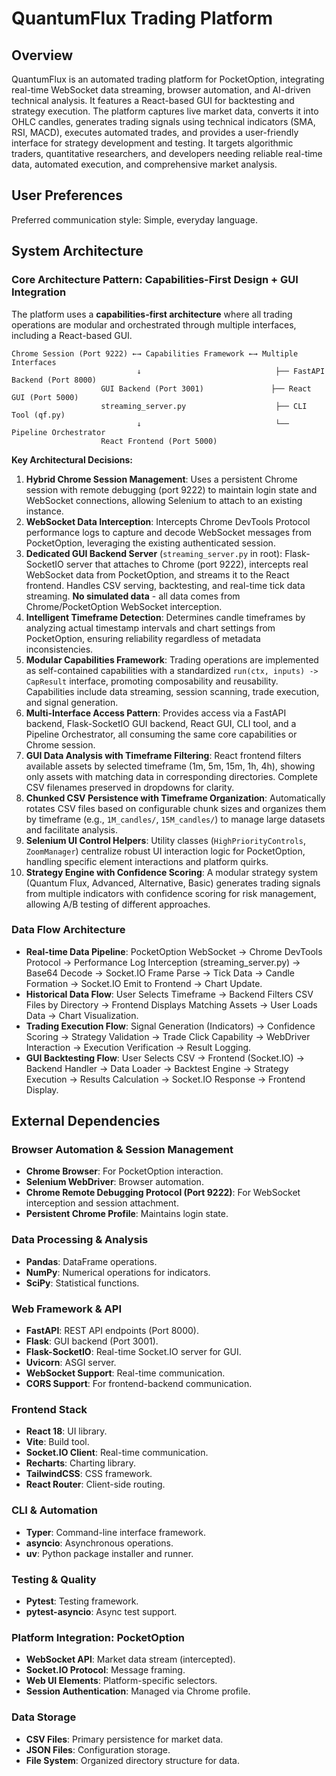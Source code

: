 # QuantumFlux Trading Platform

## Overview

QuantumFlux is an automated trading platform for PocketOption, integrating real-time WebSocket data streaming, browser automation, and AI-driven technical analysis. It features a React-based GUI for backtesting and strategy execution. The platform captures live market data, converts it into OHLC candles, generates trading signals using technical indicators (SMA, RSI, MACD), executes automated trades, and provides a user-friendly interface for strategy development and testing. It targets algorithmic traders, quantitative researchers, and developers needing reliable real-time data, automated execution, and comprehensive market analysis.

## User Preferences

Preferred communication style: Simple, everyday language.

## System Architecture

### Core Architecture Pattern: Capabilities-First Design + GUI Integration

The platform uses a **capabilities-first architecture** where all trading operations are modular and orchestrated through multiple interfaces, including a React-based GUI.

```
Chrome Session (Port 9222) ←→ Capabilities Framework ←→ Multiple Interfaces
                            ↓                              ├── FastAPI Backend (Port 8000)
                    GUI Backend (Port 3001)               ├── React GUI (Port 5000)
                    streaming_server.py                    ├── CLI Tool (qf.py)
                            ↓                              └── Pipeline Orchestrator
                    React Frontend (Port 5000)
```

**Key Architectural Decisions:**

1.  **Hybrid Chrome Session Management**: Uses a persistent Chrome session with remote debugging (port 9222) to maintain login state and WebSocket connections, allowing Selenium to attach to an existing instance.
2.  **WebSocket Data Interception**: Intercepts Chrome DevTools Protocol performance logs to capture and decode WebSocket messages from PocketOption, leveraging the existing authenticated session.
3.  **Dedicated GUI Backend Server** (`streaming_server.py` in root): Flask-SocketIO server that attaches to Chrome (port 9222), intercepts real WebSocket data from PocketOption, and streams it to the React frontend. Handles CSV serving, backtesting, and real-time tick data streaming. **No simulated data** - all data comes from Chrome/PocketOption WebSocket interception.
4.  **Intelligent Timeframe Detection**: Determines candle timeframes by analyzing actual timestamp intervals and chart settings from PocketOption, ensuring reliability regardless of metadata inconsistencies.
5.  **Modular Capabilities Framework**: Trading operations are implemented as self-contained capabilities with a standardized `run(ctx, inputs) -> CapResult` interface, promoting composability and reusability. Capabilities include data streaming, session scanning, trade execution, and signal generation.
6.  **Multi-Interface Access Pattern**: Provides access via a FastAPI backend, Flask-SocketIO GUI backend, React GUI, CLI tool, and a Pipeline Orchestrator, all consuming the same core capabilities or Chrome session.
7.  **GUI Data Analysis with Timeframe Filtering**: React frontend filters available assets by selected timeframe (1m, 5m, 15m, 1h, 4h), showing only assets with matching data in corresponding directories. Complete CSV filenames preserved in dropdowns for clarity.
8.  **Chunked CSV Persistence with Timeframe Organization**: Automatically rotates CSV files based on configurable chunk sizes and organizes them by timeframe (e.g., `1M_candles/`, `15M_candles/`) to manage large datasets and facilitate analysis.
9.  **Selenium UI Control Helpers**: Utility classes (`HighPriorityControls`, `ZoomManager`) centralize robust UI interaction logic for PocketOption, handling specific element interactions and platform quirks.
10. **Strategy Engine with Confidence Scoring**: A modular strategy system (Quantum Flux, Advanced, Alternative, Basic) generates trading signals from multiple indicators with confidence scoring for risk management, allowing A/B testing of different approaches.

### Data Flow Architecture

*   **Real-time Data Pipeline**: PocketOption WebSocket → Chrome DevTools Protocol → Performance Log Interception (streaming_server.py) → Base64 Decode → Socket.IO Frame Parse → Tick Data → Candle Formation → Socket.IO Emit to Frontend → Chart Update.
*   **Historical Data Flow**: User Selects Timeframe → Backend Filters CSV Files by Directory → Frontend Displays Matching Assets → User Loads Data → Chart Visualization.
*   **Trading Execution Flow**: Signal Generation (Indicators) → Confidence Scoring → Strategy Validation → Trade Click Capability → WebDriver Interaction → Execution Verification → Result Logging.
*   **GUI Backtesting Flow**: User Selects CSV → Frontend (Socket.IO) → Backend Handler → Data Loader → Backtest Engine → Strategy Execution → Results Calculation → Socket.IO Response → Frontend Display.

## External Dependencies

### Browser Automation & Session Management
-   **Chrome Browser**: For PocketOption interaction.
-   **Selenium WebDriver**: Browser automation.
-   **Chrome Remote Debugging Protocol (Port 9222)**: For WebSocket interception and session attachment.
-   **Persistent Chrome Profile**: Maintains login state.

### Data Processing & Analysis
-   **Pandas**: DataFrame operations.
-   **NumPy**: Numerical operations for indicators.
-   **SciPy**: Statistical functions.

### Web Framework & API
-   **FastAPI**: REST API endpoints (Port 8000).
-   **Flask**: GUI backend (Port 3001).
-   **Flask-SocketIO**: Real-time Socket.IO server for GUI.
-   **Uvicorn**: ASGI server.
-   **WebSocket Support**: Real-time communication.
-   **CORS Support**: For frontend-backend communication.

### Frontend Stack
-   **React 18**: UI library.
-   **Vite**: Build tool.
-   **Socket.IO Client**: Real-time communication.
-   **Recharts**: Charting library.
-   **TailwindCSS**: CSS framework.
-   **React Router**: Client-side routing.

### CLI & Automation
-   **Typer**: Command-line interface framework.
-   **asyncio**: Asynchronous operations.
-   **uv**: Python package installer and runner.

### Testing & Quality
-   **Pytest**: Testing framework.
-   **pytest-asyncio**: Async test support.

### Platform Integration: PocketOption
-   **WebSocket API**: Market data stream (intercepted).
-   **Socket.IO Protocol**: Message framing.
-   **Web UI Elements**: Platform-specific selectors.
-   **Session Authentication**: Managed via Chrome profile.

### Data Storage
-   **CSV Files**: Primary persistence for market data.
-   **JSON Files**: Configuration storage.
-   **File System**: Organized directory structure for data.